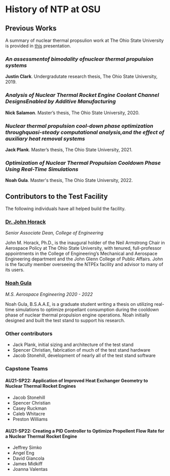 # History of NTP at OSU

## Previous Works
A summary of nuclear thermal propsulion work at The Ohio State University is provided in [this](NTP%20at%20OSU.pptx) presentation. 

### *An assessmentof bimodality ofnuclear thermal propulsion systems*
**Justin Clark**. Undergradutate research thesis, The Ohio State University, 2019.

### *Analysis of Nuclear Thermal Rocket Engine Coolant Channel DesignsEnabled by Additive Manufacturing*
**Nick Salamon**. Master’s thesis, The Ohio State University, 2020.

### *Nuclear thermal propulsion cool-down phase optimization throughquasi-steady computational analysis,and the effect of auxiliary heat removal systems*
 **Jack Plank**. Master’s thesis, The Ohio State University, 2021.

### *Optimization of Nuclear Thermal Propulsion Cooldown Phase Using Real-Time Simulations*
**Noah Gula**. Master's thesis, The Ohio State University, 2022.

## Contributors to the Test Facility
The following individuals have all helped build the facility.
### [Dr. John Horack](https://engineering.osu.edu/people/horack.1)
*Senior Associate Dean, College of Engineering*

John M. Horack, Ph.D., is the inaugural holder of the Neil Armstrong Chair in Aerospace Policy at The Ohio State University, with tenured, full-professor appointments in the College of Engineering’s Mechanical and Aerospace Engineering department and the John Glenn College of Public Affairs. John is the faculty member overseeing the NTPEx facility and advisor to many of its users.

### [Noah Gula](https://www.linkedin.com/in/noahgula/)
*M.S. Aerospace Engineering 2020 - 2022*

Noah Gula, B.S.A.A.E, is a graduate student writing a thesis on utilizing real-time simulations to optimize propellant consumption during the cooldown phase of nuclear thermal propulsion engine operations. Noah initially designed and built the test stand to support his research.

### Other contributors
- Jack Plank, initial sizing and architecture of the test stand
- Spencer Christian, fabrication of much of the test stand hardware
- Jacob Stonehill, development of nearly all of the test stand software

### Capstone Teams
#### AU21-SP22: Application of Improved Heat Exchanger Geometry to Nuclear Thermal Rocket Engines
- Jacob Stonehill
- Spencer Christian
- Casey Ruckman
- Caleb Whitacre
- Preston Williams
  
#### AU21-SP22: Creating a PID Controller to Optimize Propellent Flow Rate for a Nuclear Thermal Rocket Engine 
- Jeffrey Simko
- Angel Eng
- David Giancola
- James Midkiff
- Joanna Valentas